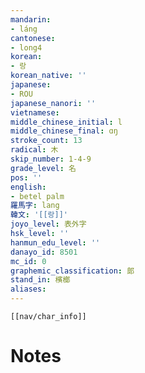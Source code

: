 ```yaml
---
mandarin:
- láng
cantonese:
- long4
korean:
- 랑
korean_native: ''
japanese:
- ROU
japanese_nanori: ''
vietnamese:
middle_chinese_initial: l
middle_chinese_final: ɑŋ
stroke_count: 13
radical: 木
skip_number: 1-4-9
grade_level: 名
pos: ''
english:
- betel palm
羅馬字: lang
韓文: '[[랑]]'
joyo_level: 表外字
hsk_level: ''
hanmun_edu_level: ''
danayo_id: 8501
mc_id: 0
graphemic_classification: 郞
stand_in: 檳榔
aliases:
---
```

```meta-bind-embed
[[nav/char_info]]
```

# Notes
